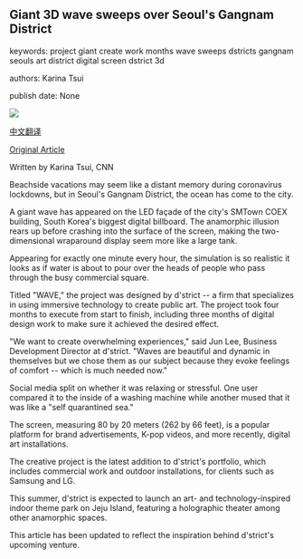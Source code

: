 ## Giant 3D wave sweeps over Seoul's Gangnam District

keywords: project giant create work months wave sweeps dstricts gangnam seouls art district digital screen dstrict 3d

authors: Karina Tsui

publish date: None

![](https://cdn.cnn.com/cnnnext/dam/assets/200520070243-03-giant-wave-seoul-restricted-super-tease.jpg)

[中文翻译](Giant%203D%20wave%20sweeps%20over%20Seoul%27s%20Gangnam%20District_zh.md)

[Original Article](https://edition.cnn.com/style/article/3d-wave-in-seoul/index.html)

Written by Karina Tsui, CNN

Beachside vacations may seem like a distant memory during coronavirus lockdowns, but in Seoul's Gangnam District, the ocean has come to the city.

A giant wave has appeared on the LED façade of the city's SMTown COEX building, South Korea's biggest digital billboard. The anamorphic illusion rears up before crashing into the surface of the screen, making the two-dimensional wraparound display seem more like a large tank.

Appearing for exactly one minute every hour, the simulation is so realistic it looks as if water is about to pour over the heads of people who pass through the busy commercial square.

Titled "WAVE," the project was designed by d'strict -- a firm that specializes in using immersive technology to create public art. The project took four months to execute from start to finish, including three months of digital design work to make sure it achieved the desired effect.

"We want to create overwhelming experiences," said Jun Lee, Business Development Director at d'strict. "Waves are beautiful and dynamic in themselves but we chose them as our subject because they evoke feelings of comfort -- which is much needed now."

Social media split on whether it was relaxing or stressful. One user compared it to the inside of a washing machine while another mused that it was like a "self quarantined sea."

The screen, measuring 80 by 20 meters (262 by 66 feet), is a popular platform for brand advertisements, K-pop videos, and more recently, digital art installations.

The creative project is the latest addition to d'strict's portfolio, which includes commercial work and outdoor installations, for clients such as Samsung and LG.

This summer, d'strict is expected to launch an art- and technology-inspired indoor theme park on Jeju Island, featuring a holographic theater among other anamorphic spaces.

This article has been updated to reflect the inspiration behind d'strict's upcoming venture.